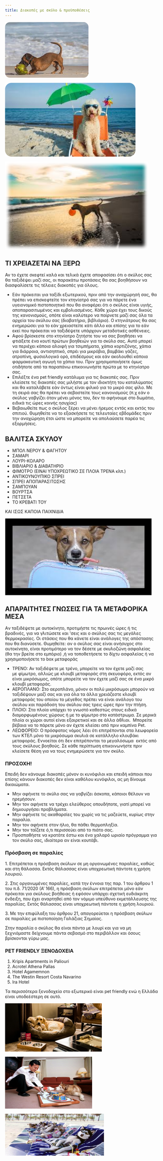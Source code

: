 ```yaml
---
title: Διακοπές με σκύλο & προϋποθέσεις
---
```

![](/images/uploads/1.png)

![](/images/uploads/2.png)

![](/images/uploads/3.png)

## ΤΙ ΧΡΕΙΑΖΕΤΑΙ ΝΑ ΞΕΡΩ

Αν το έχετε σκεφτεί καλά και τελικά έχετε αποφασίσει ότι ο σκύλος σας θα ταξιδέψει μαζί σας, οι παρακάτω προτάσεις θα σας βοηθήσουν να διασφαλίσετε τις τέλειες διακοπές για όλους.

* Εάν πρόκειται για ταξίδι εξωτερικού, πριν από την αναχώρησή σας, θα πρέπει να επισκεφτείτε τον κτηνίατρό σας για να πάρετε ένα υγειονομικό πιστοποιητικό που θα αναφέρει ότι ο σκύλος είναι υγιής, αποπαρασιτωμένος και εμβολιασμένος. Κάθε χώρα έχει τους δικούς της κανονισμούς, οπότε είναι καλύτερο να παίρνετε μαζί σας όλα τα αρχεία του σκύλου σας (διαβατήριο, βιβλιάριο). Ο κτηνιάτρους θα σας ενημερώσει για το εάν χρειαστείτε κάτι άλλο και επίσης για το εάν εκεί που πρόκειται να ταξιδέψετε υπάρχουν μεταδοτικές ασθένειες.
* Αφού βρίσκεστε στο κτηνίατρο ζητήστε του να σας βοηθήσει να φτιάξετε ένα κουτί πρώτων βοηθειών για το σκύλο σας. Αυτό μπορεί να περιέχει κάποια αλοιφή για τσιμπήματα, χάπια κορτιζόνης, χάπια για διάρροια, αντισηπτικό, σπρέι για μικρόβια, βαμβάκι γάζες, ατροπίνη, φυσιολογικό ορό, επιδέσμους και εάν ακολουθεί κάποια φαρμακευτική αγωγή τα χάπια του. Πριν χρησιμοποιήσετε όμως οτιδήποτε από τα παραπάνω επικοινωνήστε πρώτα με το κτηνίατρο σας.
* Επιλέξτε ένα pet friendly κατάλυμα για τις διακοπές σας. Πριν κλείσετε τις διακοπές σας μιλήστε με τον ιδιοκτήτη του καταλύματος και θα καταλάβετε εάν όντως είναι φιλικό για το μικρό σας φίλο. Με τη σειρά σας θα πρέπει να σεβαστείτε τους κανονισμούς (π.χ εάν ο σκύλος γαβγίζει όταν μένει μόνος του, δεν το αφήνουμε στο δωμάτιο, ειδικά τις ώρες κοινής ησυχίας)
* Βεβαιωθείτε πως ο σκύλος ξέρει να μένει ήρεμος εντός και εκτός του σπιτιού. Θυμηθείτε να το εξασκήσετε τις τελευταίες εβδομάδες πριν την αναχώρηση έτσι ώστε να μπορείτε να απολαύσετε παρέα τις εξορμήσεις.

## ΒΑΛΙΤΣΑ ΣΚΥΛΟΥ

* ΜΠΟΛ ΝΕΡΟΥ & ΦΑΓΗΤΟΥ
* ΣΑΜΑΡΙ
* ΛΟΥΡΙ-ΚΟΛΑΡΟ
* ΒΙΒΛΙΑΡΙΟ & ΔΙΑΒΑΤΗΡΙΟ
* ΦΙΜΟΤΡΟ (ΕΙΝΑΙ ΥΠΟΧΡΕΩΤΙΚΟ ΣΕ ΠΛΟΙΑ ΤΡΕΝΑ κλπ.)
* ΑΝΤΙΚΟΥΝΟΥΠΙΚΟ ΣΠΡΕΙ
* ΣΠΡΕΙ ΑΠΟΠΑΡΑΣΙΤΩΣΗΣ
* ΣΑΜΠΟΥΑΝ
* ΒΟΥΡΤΣΑ
* ΠΕΤΣΕΤΑ
* ΤΟ ΚΡΕΒΑΤΙ ΤΟΥ

ΚΑΙ ΙΣΩΣ ΚΑΠΟΙΑ ΠΑΙΧΝΙΔΙΑ

![](/images/uploads/4.png)

## ΑΠΑΡΑΙΤΗΤΕΣ ΓΝΩΣΕΙΣ ΓΙΑ ΤΑ ΜΕΤΑΦΟΡΙΚΑ ΜΕΣΑ

Aν ταξιδέψετε με αυτοκίνητο, προτιμήστε τις πρωινές ώρες ή τις βραδινές, για να γλιτώσετε και 'σεις και ο σκύλος σας τις μεγάλες θερμοκρασίες. Οι στάσεις που θα κάνετε είναι ανάλογες της απόστασης που θα διανύσετε. Θυμηθείτε: αν ο σκύλος σας είναι ανήσυχος στο αυτοκίνητο, είναι προτιμότερο να τον δέσετε με σκυλοζώνη ασφαλείας (θα την βρείτε στο εμπόριο) ,ή να τοποθετήσετε το δίχτυ ασφαλείας ή να χρησιμοποιήσετε το box μεταφοράς

* ΤΡΕΝΟ: Αν ταξιδέψετε με τρένο, μπορείτε να τον έχετε μαζί σας με φίμωτρο, αλλιώς με κλουβί μεταφοράς στη σκευοφόρο, εκτός αν είναι μικρόσωμος, οπότε μπορείτε να τον έχετε μαζί σας σε ένα μικρό κλουβί μεταφοράς.
* ΑΕΡΟΠΛΑΝΟ: Στο αεροπλάνο, μόνον οι πολύ μικρόσωμοι μπορούν να ταξιδέψουν μαζί σας και για όλα τα άλλα χρειάζεστε κλουβί μεταφοράς του οποίου το μέγεθος πρέπει να είναι ανάλογο του σκύλου και παράδοση του σκύλου σας τρεις ώρες πριν την πτήση.
* ΠΛΟΙΟ: Στα πλοία υπάρχει το γνωστό καθεστώς στους ειδικά διαμορφωμένους χώρους ή με το φίμωτρο στο κατάστρωμα. Σε μερικά πλοία οι χώροι αυτοί είναι εξαιρετικοί και σε άλλα άθλιοι.  Μπορείτε βέβαια να το πάρετε μόνο αν έχετε κλείσει από πριν καμπίνα Pet.
* ΛΕΩΦΟΡΕΙΟ: O πρόσφατος νόμος λέει ότι επιτρέπονται στα λεωφορεία των ΚΤΕΛ μόνο τα μικρόσωμα σκυλιά σε κατάλληλο κλουβάκι μεταφοράς. Eννοείται ότι δεν επιτρέπονται τα μεγαλόσωμα  εκτός από τους σκύλους βοηθούς. Σε κάθε περίπτωση επικοινωνήστε πριν κλείσετε θέση για να τους ενημερώσετε για τον σκύλο.

### ΠΡΟΣΟΧΗ!

Επειδή δεν κάνουμε διακοπές μόνον οι κυνόφιλοι και επειδή κάποιοι που επίσης κάνουν διακοπές δεν είναι καθόλου κυνόφιλοι, ας μη δίνουμε δικαιώματα.

* Μην αφήνετε το σκύλο σας να γαβγίζει άσκοπα, κάποιοι θέλουν να ηρεμήσουν.
* Μην τον αφήνετε να τρέχει ελεύθερος οπουδήποτε, γιατί μπορεί να δημιουργήσει προβλήματα.
* Μην αφήνετε τις ακαθαρσίες του χωρίς να τις μαζεύετε, κυρίως στην παραλία.
* Μην τον αφήνετε στον ήλιο, θα πάθει θερμοπληξία.
* Μην τον ταΐζετε ό,τι περισσεύει από το πιάτο σας.
* Προσπαθήστε να κρατάτε έστω και ένα χαλαρό ωριαίο πρόγραμμα για τον σκύλο σας, ιδιαίτερα αν είναι κουτάβι.

### Πρόσβαση σε παραλίες

1. Επιτρέπεται η πρόσβαση σκύλων σε μη οργανωμένες παραλίες, καθώς και στη θάλασσα. Εκτός θάλασσας είναι υποχρεωτική πάντοτε η χρήση λουριού.

2. Στις οργανωμένες παραλίες, κατά την έννοια της παρ. 1 του άρθρου 1 του π.δ. 71/2020 (Α’ 166), η πρόσβαση σκύλων επιτρέπεται μόνο εάν πρόκειται για σκύλους βοήθειας ή εφόσον υπάρχει σχετική ευδιάκριτη ένδειξη, που έχει αναρτηθεί από τον νόμιμο υπεύθυνο εκμετάλλευσης της παραλίας. Εκτός θάλασσας είναι υποχρεωτική πάντοτε η χρήση λουριού.

3. Με την επιφύλαξη του άρθρου 21, απαγορεύεται η πρόσβαση σκύλων σε παραλίες με πιστοποίηση Γαλάζιας Σημαίας.

Στην παραλία ο σκύλος θα είναι πάντα με λουρί και για να μη ξεχνιόμαστε δείχνουμε πάντα σεβασμό στο περιβάλλον και όσους βρίσκονται γύρω μας.

### PET FRIENDLY ΞΕΝΟΔΟΧΕΙΑ

1. Kripis Apartments in Paliouri
2. Acrotel Athena Pallas  
3. Hotel Agamemnon
4. The Westin Resort Costa Navarino
5. Ira Hotel 

Τα περισσότερα ξενοδοχεία στο εξωτερικό είναι pet friendly ενώ η Ελλάδα είναι υποδεέστερη σε αυτό.

![](/images/uploads/5.png)

![](/images/uploads/6.png)

![](/images/uploads/7.png)